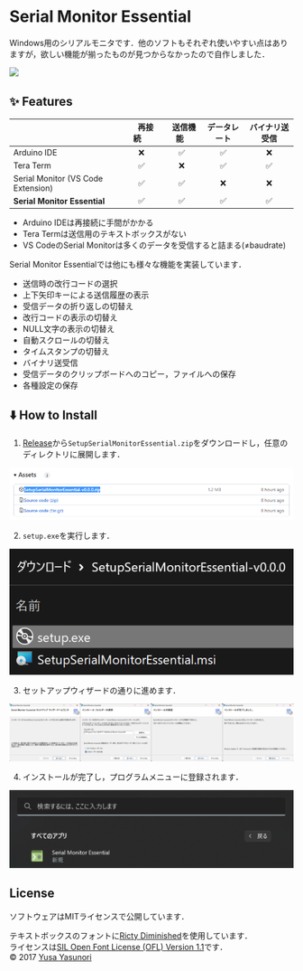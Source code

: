 # Serial Monitor Essential
Windows用のシリアルモニタです．他のソフトもそれぞれ使いやすい点はありますが，欲しい機能が揃ったものが見つからなかったので自作しました．

![](/README/image/window.gif)

## :sparkles: Features
|| &nbsp;&nbsp;&nbsp;&nbsp;再接続&nbsp;&nbsp;&nbsp;&nbsp;  | &nbsp;&nbsp;送信機能&nbsp;&nbsp;  |  データレート | バイナリ送受信 |
| :--- | :---: | :---: | :---: | :---: |
| Arduino IDE  | :x: | :white_check_mark: | :white_check_mark: | :x: |
| Tera Term  | :white_check_mark: | :x: | :white_check_mark: | :white_check_mark: |
| Serial Monitor (VS Code Extension)  | :white_check_mark: | :white_check_mark: | :x: | :x: |
| **Serial Monitor Essential**  | :white_check_mark: | :white_check_mark: | :white_check_mark: | :white_check_mark: |

* Arduino IDEは再接続に手間がかかる
* Tera Termは送信用のテキストボックスがない
* VS CodeのSerial Monitorは多くのデータを受信すると詰まる(≠baudrate)

Serial Monitor Essentialでは他にも様々な機能を実装しています．
* 送信時の改行コードの選択
* 上下矢印キーによる送信履歴の表示
* 受信データの折り返しの切替え
* 改行コードの表示の切替え
* NULL文字の表示の切替え
* 自動スクロールの切替え
* タイムスタンプの切替え
* バイナリ送受信
* 受信データのクリップボードへのコピー，ファイルへの保存
* 各種設定の保存

## :arrow_down: How to Install
1. [Release](https://github.com/771-8bit/SerialMonitorEssential/releases)から```SetupSerialMonitorEssential.zip```をダウンロードし，任意のディレクトリに展開します．

![](/README/image/download.png)

2. ```setup.exe```を実行します．

![](/README/image/setup.png)

3. セットアップウィザードの通りに進めます．

![](/README/image/SetupWizard.png) 

4. インストールが完了し，プログラムメニューに登録されます．

![](/README/image/ProgramMenu.png)

## License
ソフトウェアはMITライセンスで公開しています．

テキストボックスのフォントに[Ricty Diminished](https://rictyfonts.github.io/diminished)を使用しています．  
ライセンスは[SIL Open Font License (OFL) Version 1.1](http://scripts.sil.org/ofl)です．  
© 2017 [Yusa Yasunori](http://www.yusa.lab.uec.ac.jp/~yusa/)


